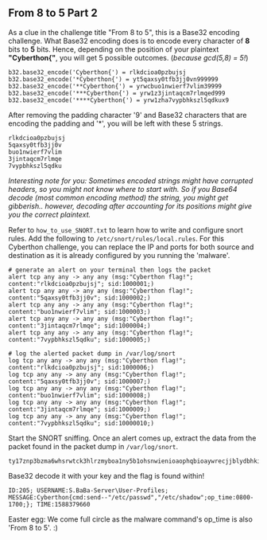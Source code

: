 ## From 8 to 5 Part 2

As a clue in the challenge title "From 8 to 5", this is a Base32 encoding challenge. What Base32 encoding does is to encode every character of **8** bits to **5** bits. Hence, depending on the position of your plaintext **"Cyberthon{"**, you will get 5 possible outcomes. (*because gcd(5,8) = 5!*) 

```
b32.base32_encode('Cyberthon{') = rlkdcioa0pzbujsj
b32.base32_encode('*Cyberthon{') = yt5qaxsy0tfb3jj0vn999999
b32.base32_encode('**Cyberthon{') = yrwcbuo1nwierf7vlim39999
b32.base32_encode('***Cyberthon{') = yrw1z3jintaqcm7rlmqed999
b32.base32_encode('****Cyberthon{') = yrw1zha7vypbhkszl5qdkux9
```

After removing the padding character '9' and Base32 characters that are encoding the padding and '*',  you will be left with these 5 strings.

```
rlkdcioa0pzbujsj
5qaxsy0tfb3jj0v
buo1nwierf7vlim
3jintaqcm7rlmqe
7vypbhkszl5qdku
```

*Interesting note for you: Sometimes encoded strings might have corrupted headers, so you might not know where to start with. So if you Base64 decode (most common encoding method) the string, you might get gibberish.. however, decoding after accounting for its positions might give you the correct plaintext.*

Refer to `how_to_use_SNORT.txt` to learn how to write and configure snort rules. Add the following to `/etc/snort/rules/local.rules`. For this Cyberthon challenge, you can replace the IP and ports for both source and destination as it is already configured by you running the 'malware'.

```
# generate an alert on your terminal then logs the packet
alert tcp any any -> any any (msg:"Cyberthon flag!"; content:"rlkdcioa0pzbujsj"; sid:1000001;)
alert tcp any any -> any any (msg:"Cyberthon flag!"; content:"5qaxsy0tfb3jj0v"; sid:1000002;)
alert tcp any any -> any any (msg:"Cyberthon flag!"; content:"buo1nwierf7vlim"; sid:1000003;)
alert tcp any any -> any any (msg:"Cyberthon flag!"; content:"3jintaqcm7rlmqe"; sid:1000004;)
alert tcp any any -> any any (msg:"Cyberthon flag!"; content:"7vypbhkszl5qdku"; sid:1000005;)

# log the alerted packet dump in /var/log/snort
log tcp any any -> any any (msg:"Cyberthon flag!"; content:"rlkdcioa0pzbujsj"; sid:1000006;)
log tcp any any -> any any (msg:"Cyberthon flag!"; content:"5qaxsy0tfb3jj0v"; sid:1000007;)
log tcp any any -> any any (msg:"Cyberthon flag!"; content:"buo1nwierf7vlim"; sid:1000008;)
log tcp any any -> any any (msg:"Cyberthon flag!"; content:"3jintaqcm7rlmqe"; sid:1000009;)
log tcp any any -> any any (msg:"Cyberthon flag!"; content:"7vypbhkszl5qdku"; sid:10000010;)
```

Start the SNORT sniffing. Once an alert comes up, extract the data from the packet found in the packet dump in `/var/log/snort`. 

```
ty17znp3bzma6whsrwtck3hlrzmyboa1ny5b1ohsnwienioaophqbioaywrecjjblydbhkijc5bzhzfsry7zh0a7vypbhkszl5qdkuj7lwa7zkjylia1fot1ymaqrxiv053qbkjqn3p1xrpvnwfbbojsl53drjjqcrmduk1g0pzdfitfb6k76n5lbcjs6n5jvzma6w1ttw1szntwe6k7bliibxj76999
```

Base32 decode it with your key and the flag is found within!

```
ID:205; USERNAME:S.BaBa-Server\User-Profiles; MESSAGE:Cyberthon{cmd:send--"/etc/passwd","/etc/shadow";op_time:0800-1700;}; TIME:1588379660
```

Easter egg: We come full circle as the malware command's op_time is also 'From 8 to 5'. :)

